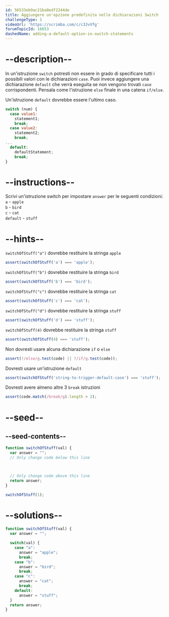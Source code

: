 ```yaml
---
id: 56533eb9ac21ba0edf2244de
title: Aggiungere un'opzione predefinita nelle dichiarazioni Switch
challengeType: 1
videoUrl: 'https://scrimba.com/c/c3JvVfg'
forumTopicId: 16653
dashedName: adding-a-default-option-in-switch-statements
---
```


# --description--

In un'istruzione `switch` potresti non essere in grado di specificare tutti i possibili valori con le dichiarazioni `case`. Puoi invece aggiungere una dichiarazione `default` che verrà eseguita se non vengono trovati `case` corrispondenti. Pensala come l'istruzione `else` finale in una catena `if/else`.

Un'istruzione `default` dovrebbe essere l'ultimo caso.

```js
switch (num) {
  case value1:
    statement1;
    break;
  case value2:
    statement2;
    break;
...
  default:
    defaultStatement;
    break;
}
```

# --instructions--

Scrivi un'istruzione switch per impostare `answer` per le seguenti condizioni:  
`a` - `apple`  
`b` - `bird`  
`c` - `cat`  
`default` - `stuff`

# --hints--

`switchOfStuff("a")` dovrebbe restituire la stringa `apple`

```js
assert(switchOfStuff('a') === 'apple');
```

`switchOfStuff("b")` dovrebbe restituire la stringa `bird`

```js
assert(switchOfStuff('b') === 'bird');
```

`switchOfStuff("c")` dovrebbe restituire la stringa `cat`

```js
assert(switchOfStuff('c') === 'cat');
```

`switchOfStuff("d")` dovrebbe restituire la stringa `stuff`

```js
assert(switchOfStuff('d') === 'stuff');
```

`switchOfStuff(4)` dovrebbe restituire la stringa `stuff`

```js
assert(switchOfStuff(4) === 'stuff');
```

Non dovresti usare alcuna dichiarazione `if` o `else`

```js
assert(!/else/g.test(code) || !/if/g.test(code));
```

Dovresti usare un'istruzione `default`

```js
assert(switchOfStuff('string-to-trigger-default-case') === 'stuff');
```

Dovresti avere almeno altre 3 `break` istruzioni

```js
assert(code.match(/break/g).length > 2);
```

# --seed--

## --seed-contents--

```js
function switchOfStuff(val) {
  var answer = "";
  // Only change code below this line



  // Only change code above this line
  return answer;
}

switchOfStuff(1);
```

# --solutions--

```js
function switchOfStuff(val) {
  var answer = "";

  switch(val) {
    case "a":
      answer = "apple";
      break;
    case "b":
      answer = "bird";
      break;
    case "c":
      answer = "cat";
      break;
    default:
      answer = "stuff";
  }
  return answer;
}
```
